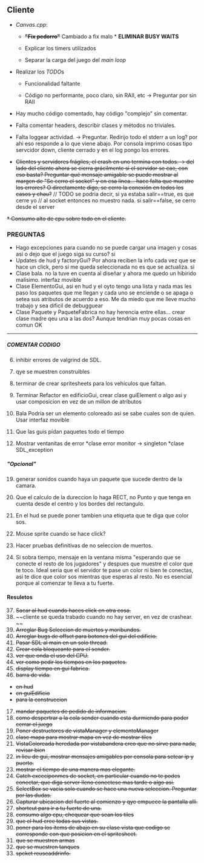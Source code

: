 ## Cliente

* *Canvas.cpp*:

    * ~~**"Fix pedorro"**~~ Cambiado a fix malo * **ELIMINAR BUSY WAITS**

    * Explicar los timers utilizados

    * Separar la carga del juego del *main loop*


* Realizar los *TODO*s

    * Funcionalidad faltante

    * Código no performante, poco claro, sin RAII, etc -> Preguntar por sin RAII


* Hay mucho código comentado, hay código "complejo" sin comentar.

* Falta comentar headers, describir clases y métodos no triviales.

* Falta loggear actividad. -> Preguntar. Redirijo todo el stderr a un log? por ahi eso responde a lo que viene abajo. Por consola imprimo cosas tipo servcidor down, cliente cerrado y en el log pongo los errores.

* ~~Clientes y servidores frágiles, el crash en uno termina con todos. -> del lado del cliente ahora se cierra grácilmente si el servidor se cae, con eso basta? Preguntar qué mensaje amigable se puede mostrar al margen de  "Se cerro el socket" y en esa linea... hace falta que muestre los errores? O directamente digo, se cerro la conexión en todos los casos y chau?~~
//            TODO se podria decir, si ya estaba salir==true, es que cerre yo
// al socket entonces no muestro nada. si salir==false, se cerro desde el server

~~* Consumo alto de cpu sobre todo en el cliente.~~

### PREGUNTAS ###
* Hago excepciones para cuando no se puede cargar una imagen y cosas asi o dejo que el juego siga su curso? si
* Updates de hud y factoryGui? Por ahora reciben la info cada vez que se hace un click, pero si me queda seleccionada no es que se actualiza. si
* Clase bala. no la tuve en cuenta al diseñar y ahora me quedo un hibirido malisimo. interfaz  movible 
* Clase ElementoGui, asi en hud y el oyto tengo una lista y nada mas les paso los paquetes que me llegan y cada uno se enciende o se apaga o setea sus atributos de acuerdo a eso. Me da miedo que me lleve mucho trabajo y sea dificil de debugguear
* Clase Paquete y PaqueteFabrica no hay herencia entre ellas... crear clase madre qeu una a las dos? Aunque tendrian muy pocas cosas en comun OK
-----
##### COMENTAR CODIGO #####
6. inhibir errores de valgrind de SDL.

14. qye se muestren construibles

15. terminar de crear spritesheets para los vehiculos que faltan.

25. Terminar Refactor en edificioGui, crear clase guiElement o algo asi y usar composicion en vez de un millon de atributos

34. Bala Podría ser un elemento coloreado asi se sabe cuales son de quien.
	Usar interfaz movible

35. Que las guis pidan paquetes todo el tiempo

36. Mostrar ventanitas de error
	*clase error monitor -> singleton
	*clase SDL_exception


##### "Opcional" #####
19. generar sonidos cuando haya un paquete que sucede dentro de la camara.

38. Que el calculo de la dureccion lo haga RECT, no Punto y que tenga en cuenta desde el centro y los bordes del rectangulo.

28. En el hud se puede poner tambien una etiqueta que te diga que color sos.

32. Mouse sprite cuando se hace click?

33. Hacer pruebas definitivas de no seleccion de muertos.

27. Si sobra tiempo, mensaje en la ventana misma "esperando que se conecte el resto de los jugadores" y despues que muestre el color que te toco. Ideal seria que el servidor te pase un color ni bien te conectas, asi te dice que color sos mientras que esperas al resto. No es esencial porque al comenzar te lleva a tu fuerte.

#### Resuletos ####
37. ~~Sacar al hud cuando haces click en otra cosa.~~
34. ~~cliente se queda trabado cuando no hay server, en vez de crashear. ~~
1. ~~Arreglar Bug Seleccion de muertos y moribundos.~~
2. ~~Arreglar bugs de offset para botones del gui del edificio.~~
3. ~~Pasar SDL al main en un solo thread.~~
4. ~~Crear cola bloqueante para el sender.~~
5. ~~ver que onda el uso del CPU.~~
9. ~~ver como pedir los tiempos en los paquetes.~~
10. ~~display tiempo en gui fabrica.~~
11. ~~barra de vida.~~
* ~~en hud~~
* ~~en guiEdificio~~
* ~~para la construccion~~
17. ~~mandar paquetes de pedido de informacion.~~
20. ~~como despertrar a la cola sender cuando esta durmiendo para poder cerrar el juego~~ 
21. ~~Poner destructores de vistaManager y elementoManager~~
22. ~~clase mapa para mostrar mapa en vez de mostrar tiles~~
23. ~~VistaColoreada heredada por vistabandera creo que no sirve para nada, revisar bien~~
24. ~~in lieu de gui, mostrar mensajes amigables por consola para setear ip y puerto.~~
26. ~~mostrar el tiempo de una manera mas elegante.~~
29. ~~Catch exceciponmes de socket, en particular cuando no te podes conectar, que diga server lleno conectese mas tarde o algo asi.~~
29. ~~SelectBox se vacia solo cuando se hace una nueva seleccion. Preguntar por las dudas.~~
30. ~~Capturar ubicacion del fuerte al comienzo y qye empuece la pantalla alli.~~
31. ~~shortcut para ir a tu fuerte de una.~~
36. ~~consumo algo cpu, chequear que sean los tiles~~
8. ~~que el hud cree todas sus vistas.~~
11. ~~poner para los items de abajo en su clase vista que codigo se corresponde con que posicion en el spritesheet.~~
12. ~~que se muestren armas~~
13. ~~que se muestren tanques~~
7. ~~spcket reuseaddrinfo.~~


